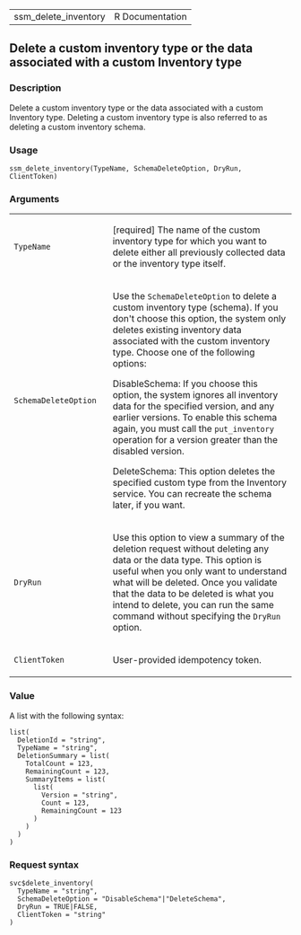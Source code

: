 <table style="width: 100%;">
<tbody>
<tr class="odd">
<td>ssm_delete_inventory</td>
<td style="text-align: right;">R Documentation</td>
</tr>
</tbody>
</table>

## Delete a custom inventory type or the data associated with a custom Inventory type

### Description

Delete a custom inventory type or the data associated with a custom
Inventory type. Deleting a custom inventory type is also referred to as
deleting a custom inventory schema.

### Usage

    ssm_delete_inventory(TypeName, SchemaDeleteOption, DryRun, ClientToken)

### Arguments

<table>
<colgroup>
<col style="width: 35%" />
<col style="width: 65%" />
</colgroup>
<tbody>
<tr class="odd">
<td><code id="ssm_delete_inventory_:_TypeName">TypeName</code></td>
<td><p>[required] The name of the custom inventory type for which you
want to delete either all previously collected data or the inventory
type itself.</p></td>
</tr>
<tr class="even">
<td><code
id="ssm_delete_inventory_:_SchemaDeleteOption">SchemaDeleteOption</code></td>
<td><p>Use the <code>SchemaDeleteOption</code> to delete a custom
inventory type (schema). If you don't choose this option, the system
only deletes existing inventory data associated with the custom
inventory type. Choose one of the following options:</p>
<p>DisableSchema: If you choose this option, the system ignores all
inventory data for the specified version, and any earlier versions. To
enable this schema again, you must call the <code>put_inventory</code>
operation for a version greater than the disabled version.</p>
<p>DeleteSchema: This option deletes the specified custom type from the
Inventory service. You can recreate the schema later, if you
want.</p></td>
</tr>
<tr class="odd">
<td><code id="ssm_delete_inventory_:_DryRun">DryRun</code></td>
<td><p>Use this option to view a summary of the deletion request without
deleting any data or the data type. This option is useful when you only
want to understand what will be deleted. Once you validate that the data
to be deleted is what you intend to delete, you can run the same command
without specifying the <code>DryRun</code> option.</p></td>
</tr>
<tr class="even">
<td><code
id="ssm_delete_inventory_:_ClientToken">ClientToken</code></td>
<td><p>User-provided idempotency token.</p></td>
</tr>
</tbody>
</table>

### Value

A list with the following syntax:

    list(
      DeletionId = "string",
      TypeName = "string",
      DeletionSummary = list(
        TotalCount = 123,
        RemainingCount = 123,
        SummaryItems = list(
          list(
            Version = "string",
            Count = 123,
            RemainingCount = 123
          )
        )
      )
    )

### Request syntax

    svc$delete_inventory(
      TypeName = "string",
      SchemaDeleteOption = "DisableSchema"|"DeleteSchema",
      DryRun = TRUE|FALSE,
      ClientToken = "string"
    )
